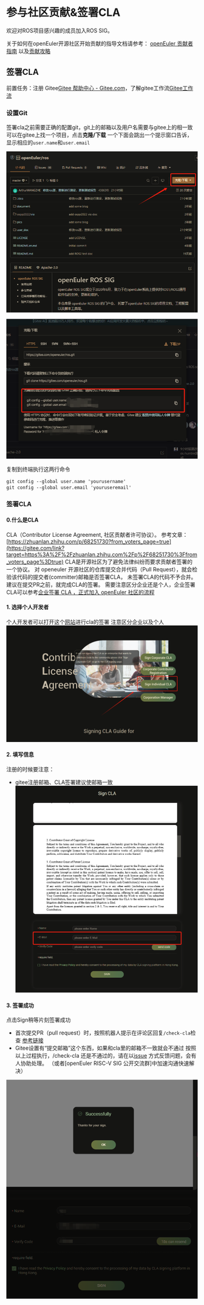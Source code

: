 # 参与社区贡献&签署CLA

欢迎对ROS项目感兴趣的成员加入ROS SIG。

关于如何在openEuler开源社区开始贡献的指导文档请参考： [openEuler 贡献者指南](https://gitee.com/openeuler/community/blob/master/zh/contributors/README.md ) 以及[贡献攻略](https://www.openeuler.org/zh/community/contribution/) 

## 签署CLA

前置任务：注册 Gitee[Gitee 帮助中心 - Gitee.com](https://gitee.com/help#article-header0)，了解gitee工作流[Gitee工作流](https://gitee.com/openeuler/community/blob/master/zh/contributors/Gitee-workflow.md)

### 设置Git

签署cla之前需要正确的配置git，git上的邮箱以及用户名需要与gitee上的相一致
可以在gitee上找一个项目，点击**克隆/下载** 一个下面会跳出一个提示窗口告诉，显示相应的`user.name`和`user.email`

![img.png](image/img.png)

![img_1.png](image/img_1.png)

复制到终端执行这两行命令
```
git config --global user.name 'yourusername' 
git config --global user.email 'youruseremail'
```

### 签署CLA

#### 0.什么是CLA

CLA（Contributor License Agreement, 社区贡献者许可协议）。
参考文章：[https://zhuanlan.zhihu.com/p/68251730?from_voters_page=true](https://gitee.com/link?target=https%3A%2F%2Fzhuanlan.zhihu.com%2Fp%2F68251730%3Ffrom_voters_page%3Dtrue)
CLA是开源社区为了避免法律纠纷而要求贡献者签署的一个协议。
对 openeuler 开源社区的仓库提交合并代码（Pull Request），就会检验该代码的提交者(committer)邮箱是否签署CLA， 未签署CLA的代码不予合并。建议在提交PR之前，就完成CLA的签署。
需要注意区分企业还是个人，企业签署CLA可以参考[企业签署 CLA ，正式加入 openEuler 社区的流程](https://www.openeuler.org/zh/blog/2022-11-25-cla/CLA%E7%AD%BE%E7%BD%B2%E6%B5%81%E7%A8%8B.html)

#### 1. 选择个人开发者

个人开发者可以打开这个[网站](https://clasign.osinfra.cn/sign/gitee_openeuler-1611298811283968340)进行cla的签署
注意区分企业以及个人
![img_2.png](image/img_2.png)

#### 2. 填写信息
注册的时候要注意：
- gitee注册邮箱、CLA签署建议使邮箱一致
![img_3.png](image/img_3.png)

#### 3. 签署成功
点击Sign稍等片刻签署成功
- 首次提交PR（pull request）时，按照机器人提示在评论区回复`/check-cla`检查 [参考链接](https://gitee.com/openeuler/RISC-V/pulls/39)
- Gitee设置有“提交邮箱”这个东西，如果和cla里的邮箱不一致就会不通过
按照以上过程执行，/check-cla 还是不通过的，请在以[issue](https://gitee.com/openeuler/RISC-V/issues) 方式反馈问题，会有人协助处理。 （或者[openEuler RISC-V SIG 公开交流群]中加速沟通快速解决）

![img_4.png](image/img_4.png)